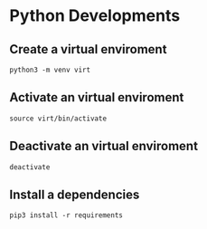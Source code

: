 # Python Developments

## Create a virtual enviroment
    python3 -m venv virt

## Activate an virtual enviroment
    source virt/bin/activate

## Deactivate an virtual enviroment
    deactivate

## Install a dependencies
    pip3 install -r requirements